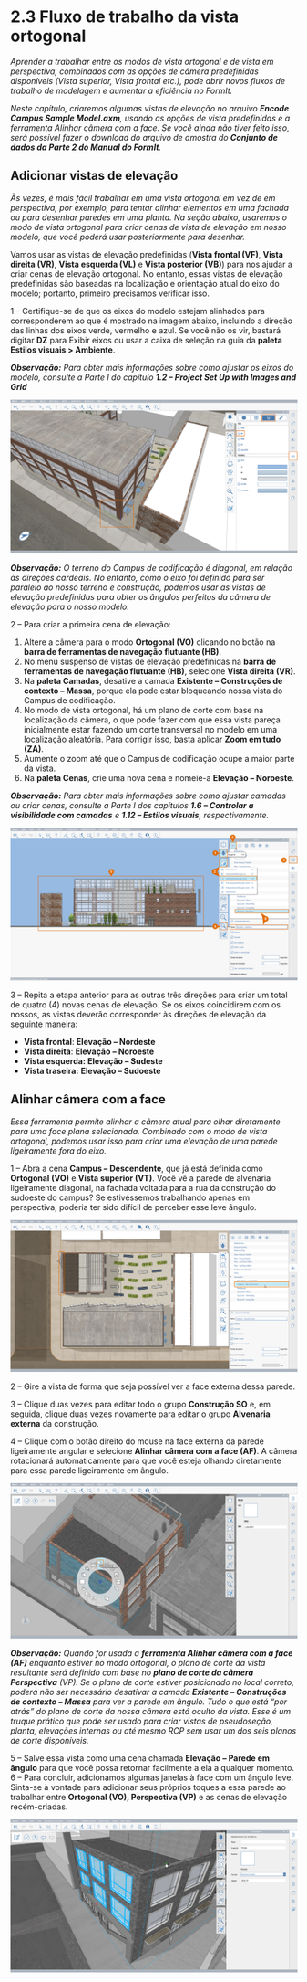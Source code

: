 # 2.3 Fluxo de trabalho da vista ortogonal

_Aprender a trabalhar entre os modos de vista ortogonal e de vista em perspectiva, combinados com as opções de câmera predefinidas disponíveis (Vista superior, Vista frontal etc.), pode abrir novos fluxos de trabalho de modelagem e aumentar a eficiência no FormIt._

_Neste capítulo, criaremos algumas vistas de elevação no arquivo_ _**Encode Campus Sample Model.axm**, usando as opções de vista predefinidas e a ferramenta Alinhar câmera com a face. Se você ainda não tiver feito isso, será possível fazer o download do arquivo de amostra do_ _**Conjunto de dados da Parte 2 do Manual do FormIt**._

## Adicionar vistas de elevação

_Às vezes, é mais fácil trabalhar em uma vista ortogonal em vez de em perspectiva, por exemplo, para tentar alinhar elementos em uma fachada ou para desenhar paredes em uma planta. Na seção abaixo, usaremos o modo de vista ortogonal para criar cenas de vista de elevação em nosso modelo, que você poderá usar posteriormente para desenhar._

Vamos usar as vistas de elevação predefinidas (**Vista frontal (VF)**, **Vista direita (VR)**, **Vista esquerda (VL)** e **Vista posterior (VB)**) para nos ajudar a criar cenas de elevação ortogonal. No entanto, essas vistas de elevação predefinidas são baseadas na localização e orientação atual do eixo do modelo; portanto, primeiro precisamos verificar isso.

1 – Certifique-se de que os eixos do modelo estejam alinhados para corresponderem ao que é mostrado na imagem abaixo, incluindo a direção das linhas dos eixos verde, vermelho e azul. Se você não os vir, bastará digitar **DZ** para Exibir eixos ou usar a caixa de seleção na guia da **paleta Estilos visuais > Ambiente**.

_**Observação:**_ _Para obter mais informações sobre como ajustar os eixos do modelo, consulte a Parte I do capítulo_ _**1.2 – Project Set Up with Images and Grid**_

![](<../../.gitbook/assets/0 (7).png>)

_**Observação:** O terreno do Campus de codificação é diagonal, em relação às direções cardeais. No entanto, como o eixo foi definido para ser paralelo ao nosso terreno e construção, podemos usar as vistas de elevação predefinidas para obter os ângulos perfeitos da câmera de elevação para o nosso modelo._

2 – Para criar a primeira cena de elevação:

1. Altere a câmera para o modo **Ortogonal (VO)** clicando no botão na **barra de ferramentas de navegação flutuante (HB)**.
2. No menu suspenso de vistas de elevação predefinidas na **barra de ferramentas de navegação flutuante (HB)**, selecione **Vista direita (VR)**.
3. Na **paleta Camadas**, desative a camada **Existente – Construções de contexto – Massa**, porque ela pode estar bloqueando nossa vista do Campus de codificação.
4. No modo de vista ortogonal, há um plano de corte com base na localização da câmera, o que pode fazer com que essa vista pareça inicialmente estar fazendo um corte transversal no modelo em uma localização aleatória. Para corrigir isso, basta aplicar **Zoom em tudo (ZA)**.
5. Aumente o zoom até que o Campus de codificação ocupe a maior parte da vista.
6. Na **paleta Cenas**, crie uma nova cena e nomeie-a **Elevação – Noroeste**.

_**Observação:**_ _Para obter mais informações sobre como ajustar camadas ou criar cenas, consulte a Parte I dos capítulos_ _**1.6 – Controlar a visibilidade com camadas**_ _e_ _**1.12 – Estilos visuais**, respectivamente._

![](<../../.gitbook/assets/1 (10) (1).png>)

3 – Repita a etapa anterior para as outras três direções para criar um total de quatro (4) novas cenas de elevação. Se os eixos coincidirem com os nossos, as vistas deverão corresponder às direções de elevação da seguinte maneira:

* **Vista frontal**: **Elevação – Nordeste**
* **Vista direita**: **Elevação – Noroeste**
* **Vista esquerda:** **Elevação – Sudeste**
* **Vista traseira:** **Elevação – Sudoeste**

## **Alinhar câmera com a face**

_Essa ferramenta permite alinhar a câmera atual para olhar diretamente para uma face plana selecionada. Combinado com o modo de vista ortogonal, podemos usar isso para criar uma elevação de uma parede ligeiramente fora do eixo._

1 – Abra a cena **Campus – Descendente**, que já está definida como **Ortogonal (VO)** e **Vista superior (VT)**. Você vê a parede de alvenaria ligeiramente diagonal, na fachada voltada para a rua da construção do sudoeste do campus? Se estivéssemos trabalhando apenas em perspectiva, poderia ter sido difícil de perceber esse leve ângulo.

![](<../../.gitbook/assets/2 (8) (1).png>)

2 – Gire a vista de forma que seja possível ver a face externa dessa parede.

3 – Clique duas vezes para editar todo o grupo **Construção SO** e, em seguida, clique duas vezes novamente para editar o grupo **Alvenaria externa** da construção.

4 – Clique com o botão direito do mouse na face externa da parede ligeiramente angular e selecione **Alinhar câmera com a face (AF)**. A câmera rotacionará automaticamente para que você esteja olhando diretamente para essa parede ligeiramente em ângulo.

![](<../../.gitbook/assets/3 (9).png>)

_**Observação:**_ _Quando for usada a_ _**ferramenta Alinhar câmera com a face**_ _**(AF)**_ _enquanto estiver no modo ortogonal, o plano de corte da vista resultante será definido com base no_ _**plano de corte da câmera Perspectiva**_ _(VP). Se o plano de corte estiver posicionado no local correto, poderá não ser necessário desativar a camada_ _**Existente – Construções de contexto – Massa**_ _para ver a parede em ângulo. Tudo o que está “por atrás” do plano de corte da nossa câmera está oculto da vista. Esse é um truque prático que pode ser usado para criar vistas de pseudoseção, planta, elevações internas ou até mesmo RCP sem usar um dos seis planos de corte disponíveis._

5 – Salve essa vista como uma cena chamada **Elevação – Parede em ângulo** para que você possa retornar facilmente a ela a qualquer momento.\
 6 – Para concluir, adicionamos algumas janelas à face com um ângulo leve. Sinta-se à vontade para adicionar seus próprios toques a essa parede ao trabalhar entre **Ortogonal (VO), Perspectiva (VP)** e as cenas de elevação recém-criadas.

![Construção SO com seis \(6\) novas janelas adicionadas ao longo da face angular.](<../../.gitbook/assets/4 (10) (1).png>)
